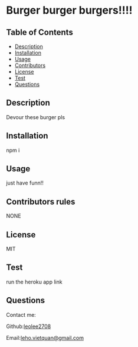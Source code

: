  # Burger burger burgers!!!!
  
  ## Table of Contents
  * [Description](#description)
  * [Installation](#installation)
  * [Usage](#usage)
  * [Contributors](#contributors)
  * [License](#license)
  * [Test](#test)
  * [Questions](#questions)
  
  ## Description
  Devour these burger pls
  
  ## Installation 
  npm i 
  
  ## Usage 
  just have funn!!
  
  ## Contributors rules
  NONE
  
  ## License
  MIT
  
  ## Test
  run the heroku app link
  ## Questions
  Contact me:
  
  Github:[leolee2708](https://github.com/leolee2708)
  
  Email:[leho.vietquan@gmail.com](https://github.com/leolee2708)